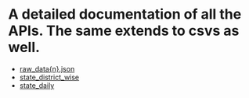 # A detailed documentation of all the APIs. The same extends to csvs as well.
- [raw_data{n}.json](rawdata.md)
- [state_district_wise](statedistrictwise.md)
- [state_daily](statedaily.md)